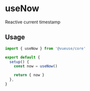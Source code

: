 # useNow

Reactive current timestamp

## Usage

```jsx
import { useNow } from '@vueuse/core'

export default {
  setup() {
    const now = useNow()

    return { now }
  },
}
```
